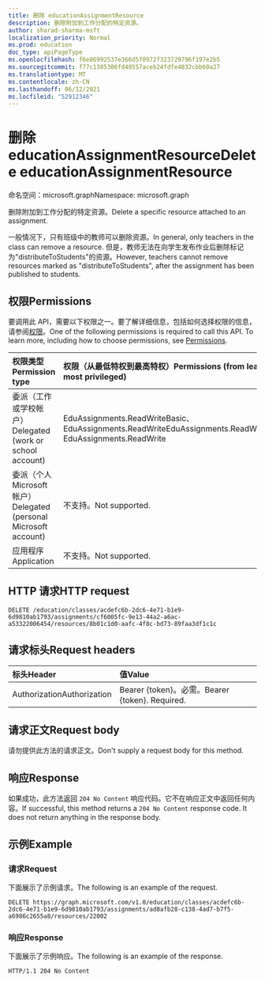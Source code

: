 ```yaml
---
title: 删除 educationAssignmentResource
description: 删除附加到工作分配的特定资源。
author: sharad-sharma-msft
localization_priority: Normal
ms.prod: education
doc_type: apiPageType
ms.openlocfilehash: f6e86992537e366d5f0972f323729796f197e2b5
ms.sourcegitcommit: f77c1385306fd40557aceb24fdfe4832cbb60a27
ms.translationtype: MT
ms.contentlocale: zh-CN
ms.lasthandoff: 06/12/2021
ms.locfileid: "52912346"
---
```

# <a name="delete-educationassignmentresource"></a><span data-ttu-id="9c7b6-103">删除 educationAssignmentResource</span><span class="sxs-lookup"><span data-stu-id="9c7b6-103">Delete educationAssignmentResource</span></span>

<span data-ttu-id="9c7b6-104">命名空间：microsoft.graph</span><span class="sxs-lookup"><span data-stu-id="9c7b6-104">Namespace: microsoft.graph</span></span>

<span data-ttu-id="9c7b6-105">删除附加到工作分配的特定资源。</span><span class="sxs-lookup"><span data-stu-id="9c7b6-105">Delete a specific resource attached to an assignment.</span></span>

<span data-ttu-id="9c7b6-106">一般情况下，只有班级中的教师可以删除资源。</span><span class="sxs-lookup"><span data-stu-id="9c7b6-106">In general, only teachers in the class can remove a resource.</span></span> <span data-ttu-id="9c7b6-107">但是，教师无法在向学生发布作业后删除标记为"distributeToStudents"的资源。</span><span class="sxs-lookup"><span data-stu-id="9c7b6-107">However, teachers cannot remove resources marked as "distributeToStudents", after the assignment has been published to students.</span></span>

## <a name="permissions"></a><span data-ttu-id="9c7b6-108">权限</span><span class="sxs-lookup"><span data-stu-id="9c7b6-108">Permissions</span></span>
<span data-ttu-id="9c7b6-p102">要调用此 API，需要以下权限之一。要了解详细信息，包括如何选择权限的信息，请参阅[权限](/graph/permissions-reference)。</span><span class="sxs-lookup"><span data-stu-id="9c7b6-p102">One of the following permissions is required to call this API. To learn more, including how to choose permissions, see [Permissions](/graph/permissions-reference).</span></span>

|<span data-ttu-id="9c7b6-111">权限类型</span><span class="sxs-lookup"><span data-stu-id="9c7b6-111">Permission type</span></span>      | <span data-ttu-id="9c7b6-112">权限（从最低特权到最高特权）</span><span class="sxs-lookup"><span data-stu-id="9c7b6-112">Permissions (from least to most privileged)</span></span>              |
|:--------------------|:---------------------------------------------------------|
|<span data-ttu-id="9c7b6-113">委派（工作或学校帐户）</span><span class="sxs-lookup"><span data-stu-id="9c7b6-113">Delegated (work or school account)</span></span> |  <span data-ttu-id="9c7b6-114">EduAssignments.ReadWriteBasic、EduAssignments.ReadWrite</span><span class="sxs-lookup"><span data-stu-id="9c7b6-114">EduAssignments.ReadWriteBasic, EduAssignments.ReadWrite</span></span>  |
|<span data-ttu-id="9c7b6-115">委派（个人 Microsoft 帐户）</span><span class="sxs-lookup"><span data-stu-id="9c7b6-115">Delegated (personal Microsoft account)</span></span> |  <span data-ttu-id="9c7b6-116">不支持。</span><span class="sxs-lookup"><span data-stu-id="9c7b6-116">Not supported.</span></span>  |
|<span data-ttu-id="9c7b6-117">应用程序</span><span class="sxs-lookup"><span data-stu-id="9c7b6-117">Application</span></span> | <span data-ttu-id="9c7b6-118">不支持。</span><span class="sxs-lookup"><span data-stu-id="9c7b6-118">Not supported.</span></span> | 

## <a name="http-request"></a><span data-ttu-id="9c7b6-119">HTTP 请求</span><span class="sxs-lookup"><span data-stu-id="9c7b6-119">HTTP request</span></span>
<!-- { "blockType": "ignored" } -->
```http
DELETE /education/classes/acdefc6b-2dc6-4e71-b1e9-6d9810ab1793/assignments/cf6005fc-9e13-44a2-a6ac-a53322006454/resources/8b01c1d0-aafc-4f8c-bd73-89faa3df1c1c

```
## <a name="request-headers"></a><span data-ttu-id="9c7b6-120">请求标头</span><span class="sxs-lookup"><span data-stu-id="9c7b6-120">Request headers</span></span>
| <span data-ttu-id="9c7b6-121">标头</span><span class="sxs-lookup"><span data-stu-id="9c7b6-121">Header</span></span>       | <span data-ttu-id="9c7b6-122">值</span><span class="sxs-lookup"><span data-stu-id="9c7b6-122">Value</span></span> |
|:---------------|:--------|
| <span data-ttu-id="9c7b6-123">Authorization</span><span class="sxs-lookup"><span data-stu-id="9c7b6-123">Authorization</span></span>  | <span data-ttu-id="9c7b6-p103">Bearer {token}。必需。</span><span class="sxs-lookup"><span data-stu-id="9c7b6-p103">Bearer {token}. Required.</span></span>  |

## <a name="request-body"></a><span data-ttu-id="9c7b6-126">请求正文</span><span class="sxs-lookup"><span data-stu-id="9c7b6-126">Request body</span></span>
<span data-ttu-id="9c7b6-127">请勿提供此方法的请求正文。</span><span class="sxs-lookup"><span data-stu-id="9c7b6-127">Don't supply a request body for this method.</span></span>


## <a name="response"></a><span data-ttu-id="9c7b6-128">响应</span><span class="sxs-lookup"><span data-stu-id="9c7b6-128">Response</span></span>
<span data-ttu-id="9c7b6-p104">如果成功，此方法返回 `204 No Content` 响应代码。它不在响应正文中返回任何内容。</span><span class="sxs-lookup"><span data-stu-id="9c7b6-p104">If successful, this method returns a `204 No Content` response code. It does not return anything in the response body.</span></span>

## <a name="example"></a><span data-ttu-id="9c7b6-131">示例</span><span class="sxs-lookup"><span data-stu-id="9c7b6-131">Example</span></span>
### <a name="request"></a><span data-ttu-id="9c7b6-132">请求</span><span class="sxs-lookup"><span data-stu-id="9c7b6-132">Request</span></span>
<span data-ttu-id="9c7b6-133">下面展示了示例请求。</span><span class="sxs-lookup"><span data-stu-id="9c7b6-133">The following is an example of the request.</span></span>

<!-- {
  "blockType": "request",
  "name": "delete_educationassignmentresource"
}-->
```http
DELETE https://graph.microsoft.com/v1.0/education/classes/acdefc6b-2dc6-4e71-b1e9-6d9810ab1793/assignments/ad8afb28-c138-4ad7-b7f5-a6986c2655a8/resources/22002
```

### <a name="response"></a><span data-ttu-id="9c7b6-134">响应</span><span class="sxs-lookup"><span data-stu-id="9c7b6-134">Response</span></span>
<span data-ttu-id="9c7b6-135">下面展示了示例响应。</span><span class="sxs-lookup"><span data-stu-id="9c7b6-135">The following is an example of the response.</span></span> 


<!-- {
  "blockType": "response",
  "truncated": true
} -->
```http
HTTP/1.1 204 No Content
```

<!-- uuid: 8fcb5dbc-d5aa-4681-8e31-b001d5168d79
2015-10-25 14:57:30 UTC -->
<!--
{
  "type": "#page.annotation",
  "description": "Delete educationAssignmentResource",
  "keywords": "",
  "section": "documentation",
  "tocPath": "",
  "suppressions": [
  ]
}
-->


